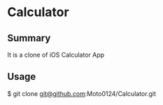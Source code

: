 # Calculator

## Summary
It is a clone of iOS Calculator App

## Usage
$ git clone git@github.com:Moto0124/Calculator.git
